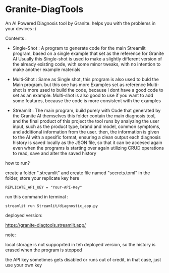 # Granite-DiagTools
An AI Powered Diagnosis tool by Granite. helps you with the problems in  your devices :)

Contents :
- Single-Shot : A program to generate code for the main Streamlit program, based on a single example that set as the reference for Granite AI
Usually this Single-shot is used to make a slightly different version of the already existing code, with some minor tweaks, with no intention to make another example materials

- Multi-Shot : Same as Single shot, this program is also used to buld the Main program. but this one has more Examples set as reference
Multi-shot is more used to build the code, because i dont have a good code to set as an example.
Multi-shot is also good to use if you want to add some features, because the code is more consistent with the examples

- Streamlit : The main program, build purely with Code that generated by the Granite AI themselves
this folder contain the main diagnosis tool, and the final product of this project
the tool runs by analyzing the user input, such as the product type, brand and model, common symptoms, and additional information from the user.
then, the information is given to the AI with a spesific format, ensuring a clean output
each diagnosis history is saved locally as the JSON file, so that it can be accesed again even when the programs is starting over again
utilizing CRUD operations to read, save and alter the saved history

how to run?

create a folder ".streamlit" and create file named "secrets.toml" in the folder, store your replicate key here

`REPLICATE_API_KEY = "Your-API-Key"`

run this command in terminal :

`streamlit run Streamlit/diagnostic_app.py`

deployed version:

https://granite-diagtools.streamlit.app/


note:

local storage is not suppoprted in teh deployed version, so the history is erased when the program is stopped

the API key sometimes gets disabled or runs out of credit, in that case, just use your own key
